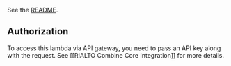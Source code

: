 See the [README](https://github.com/sul-dlss-labs/rialto-trigger-rebuild/blob/master/README.md).


## Authorization

To access this lambda via API gateway, you need to pass an API key along with the request. See [[RIALTO Combine Core Integration]] for more details.
